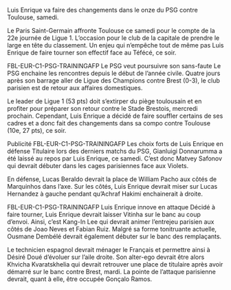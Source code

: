Luis Enrique va faire des changements dans le onze du PSG contre Toulouse, samedi.

Le Paris Saint-Germain affronte Toulouse ce samedi pour le compte de la 22e journée de Ligue 1. L’occasion pour le club de la capitale de prendre le large en tête du classement. Un enjeu qui n’empêche tout de même pas Luis Enrique de faire tourner son effectif face au Téfécé, ce soir.

FBL-EUR-C1-PSG-TRAININGAFP
Le PSG veut poursuivre son sans-faute
Le PSG enchaine les rencontres depuis le début de l’année civile. Quatre jours après son barrage aller de Ligue des Champions contre Brest (0-3), le club parisien est de retour aux affaires domestiques.

Le leader de Ligue 1 (53 pts) doit s’extirper du piège toulousain et en profiter pour préparer son retour contre le Stade Brestois, mercredi prochain. Cependant, Luis Enrique a décidé de faire souffler certains de ses cadres et a donc fait des changements dans sa compo contre Toulouse (10e, 27 pts), ce soir.

Publicité
FBL-EUR-C1-PSG-TRAININGAFP
Les choix forts de Luis Enrique en défense
Titulaire lors des derniers matchs du PSG, Gianluigi Donnarumma a été laissé au repos par Luis Enrique, ce samedi. C’est donc Matvey Safonov qui devrait débuter dans les cages parisiennes face aux Violets.

En défense, Lucas Beraldo devrait la place de William Pacho aux côtés de Marquinhos dans l’axe. Sur les côtés, Luis Enrique devrait miser sur Lucas Hernandez à gauche pendant qu’Achraf Hakimi enchainerait à droite.


FBL-EUR-C1-PSG-TRAININGAFP
Luis Enrique innove en attaque
Décidé à faire tourner, Luis Enrique devrait laisser Vitinha sur le banc au coup d’envoi. Ainsi, c’est Kang-In Lee qui devrait animer l’entrejeu parisien aux côtés de Joao Neves et Fabian Ruiz. Malgré sa forme tonitruante actuelle, Ousmane Dembélé devrait également débuter sur le banc des remplaçants.

Le technicien espagnol devrait ménager le Français et permettre ainsi à Désiré Doué d’évoluer sur l’aile droite. Son alter-ego devrait être alors Khvicha Kvaratskhelia qui devrait retrouver une place de titulaire après avoir démarré sur le banc contre Brest, mardi. La pointe de l’attaque parisienne devrait, quant à elle, être occupée Gonçalo Ramos.

